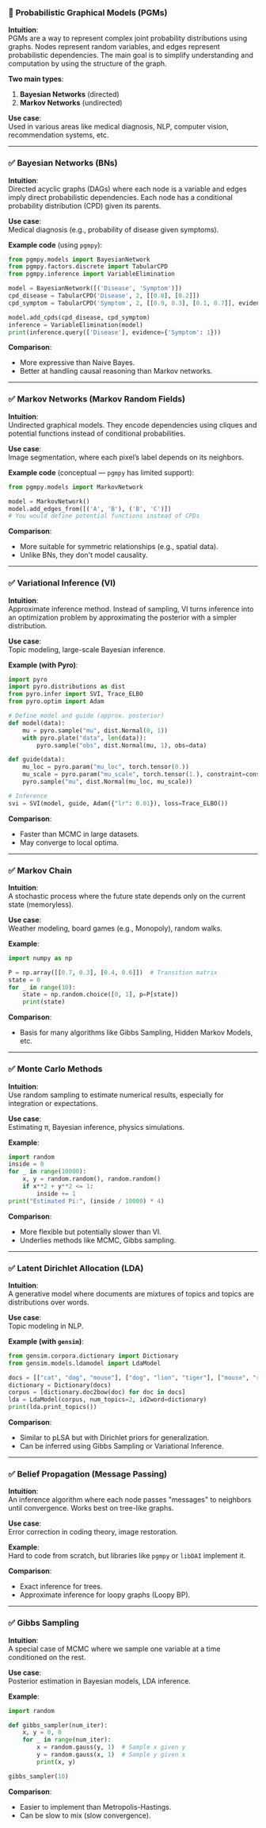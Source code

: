 ### 🔗 **Probabilistic Graphical Models (PGMs)**  
**Intuition**:  
PGMs are a way to represent complex joint probability distributions using graphs. Nodes represent random variables, and edges represent probabilistic dependencies. The main goal is to simplify understanding and computation by using the structure of the graph.

**Two main types**:
1. **Bayesian Networks** (directed)
2. **Markov Networks** (undirected)

**Use case**:  
Used in various areas like medical diagnosis, NLP, computer vision, recommendation systems, etc.

---

### ✅ **Bayesian Networks (BNs)**  
**Intuition**:  
Directed acyclic graphs (DAGs) where each node is a variable and edges imply direct probabilistic dependencies. Each node has a conditional probability distribution (CPD) given its parents.

**Use case**:  
Medical diagnosis (e.g., probability of disease given symptoms).

**Example code** (using `pgmpy`):
```python
from pgmpy.models import BayesianNetwork
from pgmpy.factors.discrete import TabularCPD
from pgmpy.inference import VariableElimination

model = BayesianNetwork([('Disease', 'Symptom')])
cpd_disease = TabularCPD('Disease', 2, [[0.8], [0.2]])
cpd_symptom = TabularCPD('Symptom', 2, [[0.9, 0.3], [0.1, 0.7]], evidence=['Disease'], evidence_card=[2])

model.add_cpds(cpd_disease, cpd_symptom)
inference = VariableElimination(model)
print(inference.query(['Disease'], evidence={'Symptom': 1}))
```

**Comparison**:
- More expressive than Naive Bayes.
- Better at handling causal reasoning than Markov networks.

---

### ✅ **Markov Networks (Markov Random Fields)**  
**Intuition**:  
Undirected graphical models. They encode dependencies using cliques and potential functions instead of conditional probabilities.

**Use case**:  
Image segmentation, where each pixel’s label depends on its neighbors.

**Example code** (conceptual — `pgmpy` has limited support):
```python
from pgmpy.models import MarkovNetwork

model = MarkovNetwork()
model.add_edges_from([('A', 'B'), ('B', 'C')])
# You would define potential functions instead of CPDs
```

**Comparison**:
- More suitable for symmetric relationships (e.g., spatial data).
- Unlike BNs, they don't model causality.

---

### ✅ **Variational Inference (VI)**  
**Intuition**:  
Approximate inference method. Instead of sampling, VI turns inference into an optimization problem by approximating the posterior with a simpler distribution.

**Use case**:  
Topic modeling, large-scale Bayesian inference.

**Example (with Pyro)**:
```python
import pyro
import pyro.distributions as dist
from pyro.infer import SVI, Trace_ELBO
from pyro.optim import Adam

# Define model and guide (approx. posterior)
def model(data):
    mu = pyro.sample("mu", dist.Normal(0, 1))
    with pyro.plate("data", len(data)):
        pyro.sample("obs", dist.Normal(mu, 1), obs=data)

def guide(data):
    mu_loc = pyro.param("mu_loc", torch.tensor(0.))
    mu_scale = pyro.param("mu_scale", torch.tensor(1.), constraint=constraints.positive)
    pyro.sample("mu", dist.Normal(mu_loc, mu_scale))

# Inference
svi = SVI(model, guide, Adam({"lr": 0.01}), loss=Trace_ELBO())
```

**Comparison**:
- Faster than MCMC in large datasets.
- May converge to local optima.

---

### ✅ **Markov Chain**  
**Intuition**:  
A stochastic process where the future state depends only on the current state (memoryless).

**Use case**:  
Weather modeling, board games (e.g., Monopoly), random walks.

**Example**:
```python
import numpy as np

P = np.array([[0.7, 0.3], [0.4, 0.6]])  # Transition matrix
state = 0
for _ in range(10):
    state = np.random.choice([0, 1], p=P[state])
    print(state)
```

**Comparison**:
- Basis for many algorithms like Gibbs Sampling, Hidden Markov Models, etc.

---

### ✅ **Monte Carlo Methods**  
**Intuition**:  
Use random sampling to estimate numerical results, especially for integration or expectations.

**Use case**:  
Estimating π, Bayesian inference, physics simulations.

**Example**:
```python
import random
inside = 0
for _ in range(10000):
    x, y = random.random(), random.random()
    if x**2 + y**2 <= 1:
        inside += 1
print("Estimated Pi:", (inside / 10000) * 4)
```

**Comparison**:
- More flexible but potentially slower than VI.
- Underlies methods like MCMC, Gibbs sampling.

---

### ✅ **Latent Dirichlet Allocation (LDA)**  
**Intuition**:  
A generative model where documents are mixtures of topics and topics are distributions over words.

**Use case**:  
Topic modeling in NLP.

**Example (with `gensim`)**:
```python
from gensim.corpora.dictionary import Dictionary
from gensim.models.ldamodel import LdaModel

docs = [["cat", "dog", "mouse"], ["dog", "lion", "tiger"], ["mouse", "rat", "hamster"]]
dictionary = Dictionary(docs)
corpus = [dictionary.doc2bow(doc) for doc in docs]
lda = LdaModel(corpus, num_topics=2, id2word=dictionary)
print(lda.print_topics())
```

**Comparison**:
- Similar to pLSA but with Dirichlet priors for generalization.
- Can be inferred using Gibbs Sampling or Variational Inference.

---

### ✅ **Belief Propagation (Message Passing)**  
**Intuition**:  
An inference algorithm where each node passes "messages" to neighbors until convergence. Works best on tree-like graphs.

**Use case**:  
Error correction in coding theory, image restoration.

**Example**:  
Hard to code from scratch, but libraries like `pgmpy` or `libDAI` implement it.

**Comparison**:
- Exact inference for trees.
- Approximate inference for loopy graphs (Loopy BP).

---

### ✅ **Gibbs Sampling**  
**Intuition**:  
A special case of MCMC where we sample one variable at a time conditioned on the rest.

**Use case**:  
Posterior estimation in Bayesian models, LDA inference.

**Example**:
```python
import random

def gibbs_sampler(num_iter):
    x, y = 0, 0
    for _ in range(num_iter):
        x = random.gauss(y, 1)  # Sample x given y
        y = random.gauss(x, 1)  # Sample y given x
        print(x, y)

gibbs_sampler(10)
```

**Comparison**:
- Easier to implement than Metropolis-Hastings.
- Can be slow to mix (slow convergence).

